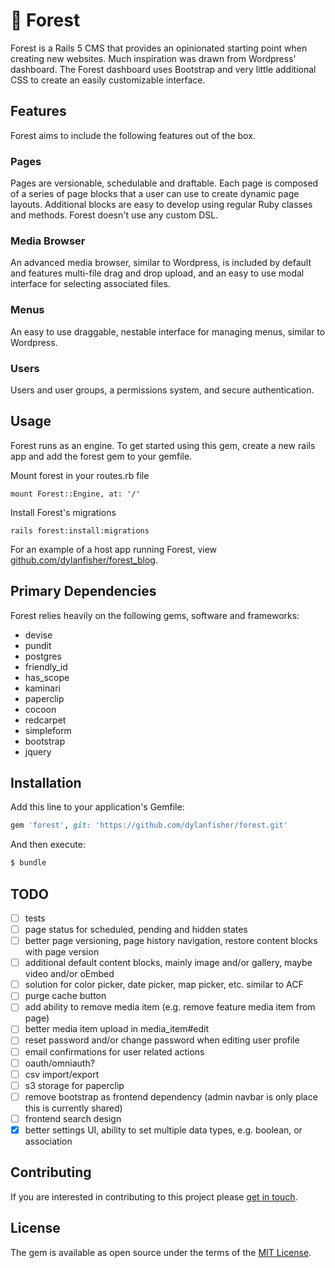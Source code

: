 # 🌲 Forest
Forest is a Rails 5 CMS that provides an opinionated starting point when creating new websites.
Much inspiration was drawn from Wordpress' dashboard. The Forest dashboard uses Bootstrap and very little
additional CSS to create an easily customizable interface.

## Features
Forest aims to include the following features out of the box.

### Pages
Pages are versionable, schedulable and draftable. Each page is composed of a series of page blocks that
a user can use to create dynamic page layouts. Additional blocks are easy to develop using regular Ruby
classes and methods. Forest doesn't use any custom DSL.

### Media Browser
An advanced media browser, similar to Wordpress, is included by default and features multi-file drag and drop upload,
and an easy to use modal interface for selecting associated files.

### Menus
An easy to use draggable, nestable interface for managing menus, similar to Wordpress.

### Users
Users and user groups, a permissions system, and secure authentication.

## Usage
Forest runs as an engine. To get started using this gem, create a new rails app and add the forest gem to your gemfile.

Mount forest in your routes.rb file

```
mount Forest::Engine, at: '/'
```

Install Forest's migrations

```
rails forest:install:migrations
```

For an example of a host app running Forest, view [github.com/dylanfisher/forest_blog](https://github.com/dylanfisher/forest_blog).

## Primary Dependencies
Forest relies heavily on the following gems, software and frameworks:

- devise
- pundit
- postgres
- friendly_id
- has_scope
- kaminari
- paperclip
- cocoon
- redcarpet
- simpleform
- bootstrap
- jquery

## Installation
Add this line to your application's Gemfile:

```ruby
gem 'forest', git: 'https://github.com/dylanfisher/forest.git'
```

And then execute:
```bash
$ bundle
```

## TODO

- [ ] tests
- [ ] page status for scheduled, pending and hidden states
- [ ] better page versioning, page history navigation, restore content blocks with page version
- [ ] additional default content blocks, mainly image and/or gallery, maybe video and/or oEmbed
- [ ] solution for color picker, date picker, map picker, etc. similar to ACF
- [ ] purge cache button
- [ ] add ability to remove media item (e.g. remove feature media item from page)
- [ ] better media item upload in media_item#edit
- [ ] reset password and/or change password when editing user profile
- [ ] email confirmations for user related actions
- [ ] oauth/omniauth?
- [ ] csv import/export
- [ ] s3 storage for paperclip
- [ ] remove bootstrap as frontend dependency (admin navbar is only place this is currently shared)
- [ ] frontend search design
- [x] better settings UI, ability to set multiple data types, e.g. boolean, or association

## Contributing
If you are interested in contributing to this project please [get in touch](mailto:hi@dylanfisher.com).

## License
The gem is available as open source under the terms of the [MIT License](http://opensource.org/licenses/MIT).
